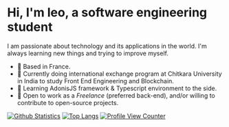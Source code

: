 # Hi, I'm leo, a software engineering student

I am passionate about technology and its applications in the world. I'm always learning new things and trying to improve myself.

- 📍 Based in France.
- 🚂 Currently doing international exchange program at Chitkara University in India to study Front End Engineering and Blockchain.
- 🌱 Learning AdonisJS framework & Typescript environment to the side.
- 🏫 Open to work as a *Freelance* (preferred back-end), and/or willing to contribute to open-source projects.

[![Github Statistics](https://github-readme-stats.vercel.app/api?username=LeopoldSallan&count_private=true&show_icons=true&hide_border=true&theme=radical)](https://github.com/LeopoldSallan)
[![Top Langs](https://github-readme-stats.vercel.app/api/top-langs/?username=LeopoldSallan&layout=compact&count_private=true&theme=radical)](https://github.com/LeopoldSallan)
[![Profile View Counter](https://komarev.com/ghpvc/?username=LeopoldSallan)](https://github.com/LeopoldSallan)
